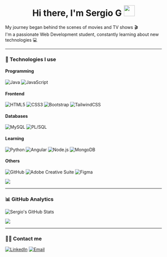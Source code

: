 <h1 align="center"><b>Hi there, I'm Sergio G </b><img src="https://media.giphy.com/media/hvRJCLFzcasrR4ia7z/giphy.gif" width="35"></h1>

My journey began behind the scenes of movies and TV shows 🎬  
I'm a passionate Web Development student, constantly learning about new technologies 💻

---

### 🚀 Technologies I use

#### Programming
![Java](https://img.shields.io/badge/Java-007396?style=flat&logo=java&logoColor=white)
![JavaScript](https://img.shields.io/badge/JavaScript-F7DF1E?style=flat&logo=javascript&logoColor=black)

#### Frontend
![HTML5](https://img.shields.io/badge/HTML5-E34F26?style=flat&logo=html5&logoColor=white)
![CSS3](https://img.shields.io/badge/CSS3-1572B6?style=flat&logo=css3&logoColor=white)
![Bootstrap](https://img.shields.io/badge/Bootstrap-7952B3?style=flat&logo=bootstrap&logoColor=white)
![TailwindCSS](https://img.shields.io/badge/Tailwind_CSS-38B2AC?style=flat&logo=tailwind-css&logoColor=white)

#### Databases
![MySQL](https://img.shields.io/badge/MySQL-4479A1?style=flat&logo=mysql&logoColor=white)
![PL/SQL](https://img.shields.io/badge/PL%2FSQL-1E5B95?style=flat&logo=oracle&logoColor=white)

#### Learning
![Python](https://img.shields.io/badge/Python-3776AB?style=flat&logo=python&logoColor=white)
![Angular](https://img.shields.io/badge/Angular-DD0031?style=flat&logo=angular&logoColor=white)
![Node.js](https://img.shields.io/badge/Node.js-339933?style=flat&logo=nodedotjs&logoColor=white)
![MongoDB](https://img.shields.io/badge/MongoDB-47A248?style=flat&logo=mongodb&logoColor=white)

#### Others
![GitHub](https://img.shields.io/badge/GitHub-181717?style=flat&logo=github&logoColor=white)
![Adobe Creative Suite](https://img.shields.io/badge/Adobe_Creative_Cloud-DA1F26?style=flat&logo=adobe-creative-cloud&logoColor=white)
![Figma](https://img.shields.io/badge/Figma-F24E1E?style=flat&logo=figma&logoColor=white)

<img src="https://user-images.githubusercontent.com/73097560/115834477-dbab4500-a447-11eb-908a-139a6edaec5c.gif">

---

### 📊 GitHub Analytics

![Sergio's GitHub Stats](https://github-readme-stats.vercel.app/api?username=SergioGMunoz&show_icons=true&theme=radical)

<img src="https://user-images.githubusercontent.com/73097560/115834477-dbab4500-a447-11eb-908a-139a6edaec5c.gif">

---

### 🤝🏻 Contact me

[![LinkedIn](https://img.shields.io/badge/LinkedIn-0A66C2?style=flat&logo=linkedin&logoColor=white)]([https://www.linkedin.com/in/tuusuario/](https://www.linkedin.com/in/sergiogonzalezmu%C3%B1oz/))  
[![Email](https://img.shields.io/badge/Email-D14836?style=flat&logo=gmail&logoColor=white)](mailto:sergiogmunozdev@gmail.com)
